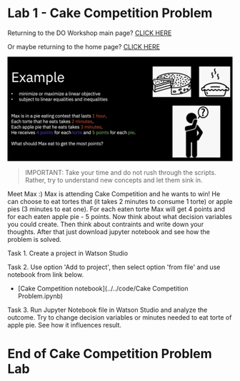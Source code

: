 
# Lab 1 - Cake Competition Problem  
    
      
    
Returning to the DO Workshop main page?  [CLICK HERE](../README.md)    

Or maybe returning to the home page? [CLICK HERE](../../README.md)    
    

![image-w6-3](../../images/w6-3.png)    
      
     
> IMPORTANT: Take your time and do not rush through the scripts. Rather, try to understand new concepts and let them sink in.


Meet Max :) Max is attending Cake Competition and he wants to win!
He can choose to eat tortes that (it takes 2 minutes to consume 1 torte) or apple pies (3 minutes to eat one). For each eaten torte Max will get 4 points and for each eaten apple pie - 5 points. 
Now think about what decision variables you could create. 
Then think about contraints and write down your thoughts. 
After that just download jupyter notebook and see how the problem is solved.


Task 1. Create a project in Watson Studio 

Task 2. Use option 'Add to project', then select option 'from file' and use notebook from link below.

  + [Cake Competition notebook](../../code/Cake Competition Problem.ipynb)

Task 3. Run Jupyter Notebook file in Watson Studio and analyze the outcome. Try to change decision variables or minutes needed to eat torte of apple pie. See how it influences result.



        
# End of Cake Competition Problem Lab
